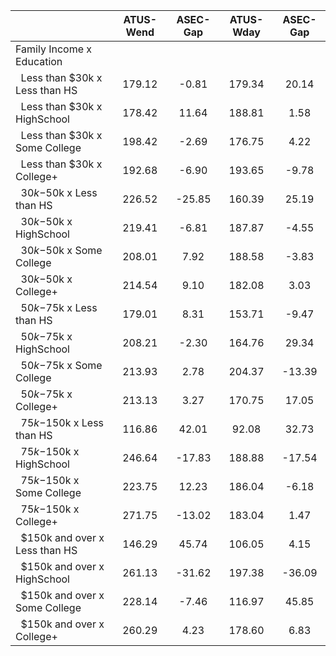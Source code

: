 
|                      |    ATUS-Wend |     ASEC-Gap |    ATUS-Wday |     ASEC-Gap |
| -------------------- | :----------: | :----------: | :----------: | :----------: |
| Family Income x Education |              |              |              |              |
| &nbsp;&nbsp;Less than $30k x Less than HS |       179.12 |        -0.81 |       179.34 |        20.14 |
| &nbsp;&nbsp;Less than $30k x HighSchool |       178.42 |        11.64 |       188.81 |         1.58 |
| &nbsp;&nbsp;Less than $30k x Some College |       198.42 |        -2.69 |       176.75 |         4.22 |
| &nbsp;&nbsp;Less than $30k x College+ |       192.68 |        -6.90 |       193.65 |        -9.78 |
| &nbsp;&nbsp;$30k-$50k x Less than HS |       226.52 |       -25.85 |       160.39 |        25.19 |
| &nbsp;&nbsp;$30k-$50k x HighSchool |       219.41 |        -6.81 |       187.87 |        -4.55 |
| &nbsp;&nbsp;$30k-$50k x Some College |       208.01 |         7.92 |       188.58 |        -3.83 |
| &nbsp;&nbsp;$30k-$50k x College+ |       214.54 |         9.10 |       182.08 |         3.03 |
| &nbsp;&nbsp;$50k-$75k x Less than HS |       179.01 |         8.31 |       153.71 |        -9.47 |
| &nbsp;&nbsp;$50k-$75k x HighSchool |       208.21 |        -2.30 |       164.76 |        29.34 |
| &nbsp;&nbsp;$50k-$75k x Some College |       213.93 |         2.78 |       204.37 |       -13.39 |
| &nbsp;&nbsp;$50k-$75k x College+ |       213.13 |         3.27 |       170.75 |        17.05 |
| &nbsp;&nbsp;$75k-$150k x Less than HS |       116.86 |        42.01 |        92.08 |        32.73 |
| &nbsp;&nbsp;$75k-$150k x HighSchool |       246.64 |       -17.83 |       188.88 |       -17.54 |
| &nbsp;&nbsp;$75k-$150k x Some College |       223.75 |        12.23 |       186.04 |        -6.18 |
| &nbsp;&nbsp;$75k-$150k x College+ |       271.75 |       -13.02 |       183.04 |         1.47 |
| &nbsp;&nbsp;$150k and over x Less than HS |       146.29 |        45.74 |       106.05 |         4.15 |
| &nbsp;&nbsp;$150k and over x HighSchool |       261.13 |       -31.62 |       197.38 |       -36.09 |
| &nbsp;&nbsp;$150k and over x Some College |       228.14 |        -7.46 |       116.97 |        45.85 |
| &nbsp;&nbsp;$150k and over x College+ |       260.29 |         4.23 |       178.60 |         6.83 |

